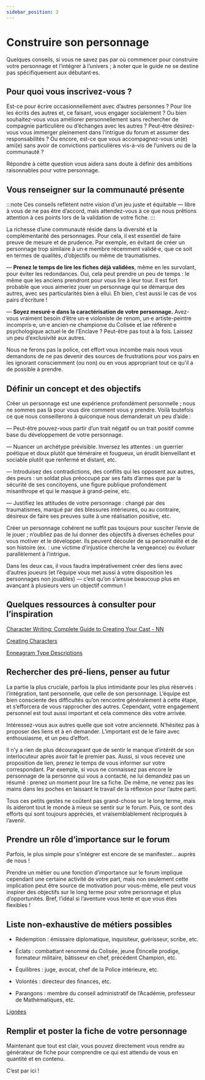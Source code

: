 ```yaml
---
sidebar_position: 2
---
```


# Construire son personnage

Quelques conseils, si vous ne savez pas par où commencer pour construire votre personnage et l’intégrer à l’univers ; à noter que le guide ne se destine pas spécifiquement aux débutant·es.

## Pour quoi vous inscrivez-vous ?

Est-ce pour écrire occasionnellement avec d’autres personnes ? Pour lire les écrits des autres et, ce faisant, vous engager socialement ? Ou bien souhaitez-vous vous améliorer personnellement sans rechercher de compagnie particulière ou d’échanges avec les autres ? Peut-être désirez-vous vous immerger pleinement dans l’intrigue du forum et assumer des responsabilités ? Ou encore, est-ce que vous accompagnez-vous un(e) ami(e) sans avoir de convictions particulières vis-à-vis de l’univers ou de la communauté ?

Répondre à cette question vous aidera sans doute à définir des ambitions raisonnables pour votre personnage.

## Vous renseigner sur la communauté présente

:::note
Ces conseils reflètent notre vision d'un jeu juste et équitable — libre à vous de ne pas être d’accord, mais attendez-vous à ce que nous prêtions attention à ces points lors de la validation de votre fiche.
:::

La richesse d’une communauté réside dans la diversité et la complémentarité des personnages. Pour cela, il est essentiel de faire preuve de mesure et de prudence. Par exemple, en évitant de créer un personnage trop similaire à un·e membre récemment validé·e, que ce soit en termes de qualités, d’objectifs ou même de traumatismes.

— **Prenez le temps de lire les fiches déjà validées**, même en les survolant, pour éviter les redondances. Oui, cela peut prendre un peu de temps : le même que les anciens prendront pour vous lire à leur tour. Il est fort probable que vous aimeriez jouer un personnage qui se démarque des autres, avec ses particularités bien à ellui. Eh bien, c’est aussi le cas de vos pairs d’écriture !

— **Soyez mesuré·e dans la caractérisation de votre personnage.**
Avez-vous vraiment besoin d’être un·e violoniste de renom, un·e artiste-peintre incompris·e, un·e ancien·ne championıe du Colisée et lae référent·e psychologique actuel·le de l’Enclave ? Peut-être pas tout à la fois. Laissez un peu d’exclusivité aux autres.

Nous ne ferons pas la police, cet effort vous incombe mais nous vous demandons de ne pas devenir des sources de frustrations pour vos pairs en les ignorant consciemment (ou non) ou en vous appropriant tout ce qu'il a de possible à prendre.

## Définir un concept et des objectifs

Créer un personnage est une expérience profondément personnelle ; nous ne sommes pas là pour vous dire comment vous y prendre. Voilà toutefois ce que nous conseillerons à quiconque nous demanderait un peu d’aide :

— Peut-être pouvez-vous partir d’un trait négatif ou un trait positif comme base du développement de votre personnage.

— Nuancer un archétype prévisible. Inversez les attentes : un guerrier poétique et doux plutôt que téméraire et fougueux, un érudit bienveillant et sociable plutôt que renfermé et distant, etc.

— Introduisez des contradictions, des conflits qui les opposent aux autres, des peurs : un soldat plus préoccupé par ses faits d’armes que par la sécurité de ses concitoyens, une figure publique profondément misanthrope et qui le masque à grand-peine, etc.

— Justifiez les attitudes de votre personnage : changé par des traumatismes, marqué par des blessures intérieures, ou au contraire, désireux de faire ses preuves suite à une réalisation positive, etc.

Créer un personnage cohérent ne suffit pas toujours pour susciter l’envie de le jouer ; n’oubliez pas de lui donner des objectifs à diverses échelles pour vous motiver et le développer. Ils peuvent découler de sa personnalité et de son histoire (ex. : une victime d’injustice cherche la vengeance) ou évoluer parallèlement à l’intrigue.

Dans les deux cas, il vous faudra impérativement créer des liens avec d’autres joueurs (et l’équipe vous met aussi à votre disposition les personnages non jouables) — c’est qu’on s’amuse beaucoup plus en avançant à plusieurs vers un objectif commun !

## Quelques ressources à consulter pour l’inspiration

[Character Writing: Complete Guide to Creating Your Cast - NN](https://www.nownovel.com/blog/creating-character/)

[Creating Characters](https://youtube.com/playlist?list=PLV6pMftb_QTmu8v1NALV8chfJyZGLxX9o&si=s3qdF00pVtrVpO-o)

[Enneagram Type Descriptions](https://www.enneagraminstitute.com/type-descriptions/)

## Rechercher des pré-liens, penser au futur

La partie la plus cruciale, parfois la plus intimidante pour les plus réservés : l’intégration, tant personnelle, que celle de son personnage. L’équipe est bien consciente des difficultés qu’on rencontre généralement à cette étape, et s’efforcera de vous rapprocher des autres. Cependant, votre engagement personnel est tout aussi important et cela commence dès votre arrivée.

Intéressez-vous aux autres quelle que soit votre ancienneté. N’hésitez pas à proposer des liens et à en demander. L’important est de le faire avec enthousiasme, et un peu d’effort.

Il n’y a rien de plus décourageant que de sentir le manque d’intérêt de son interlocuteur après avoir fait le premier pas. Aussi, si vous recevez une proposition de lien, prenez le temps de vous informer sur votre correspondant. Par exemple, si vous ne connaissez pas encore le personnage de la personne qui vous a contacté, ne lui demandez pas un résumé : prenez un moment pour lire sa fiche. De même, ne venez pas les mains dans les poches en laissant le travail de la réflexion pour l’autre parti.

Tous ces petits gestes ne coûtent pas grand-chose sur le long terme, mais ils aideront tout le monde à mieux se sentir sur le forum. Puis, ce sont des efforts qui sont toujours appréciés, et vraisemblablement réciproqués à l’avenir.

## Prendre un rôle d’importance sur le forum

Parfois, le plus simple pour s’intégrer est encore de se manifester… auprès de nous !

Prendre un métier ou une fonction d’importance sur le forum implique cependant une certaine activité de votre part, mais non seulement cette implication peut être source de motivation pour vous-même, elle peut vous inspirer des objectifs sur le long terme pour votre personnage et plus d’opportunités. Bref, l’idéal si l’aventure vous tente et que vous êtes flexibles !

## Liste non-exhaustive de métiers possibles

- Rédemption : émissaire diplomatique, inquisiteur, guérisseur, scribe, etc.

- Éclats : combattant renommé du Colisée, jeune Étincelle prodige, formateur militaire, bâtisseur en chef, précédent Champion, etc.

- Équilibres : juge, avocat, chef de la Police intérieure, etc.

- Volontés : directeur des finances, etc.

- Parangons : membre du conseil administratif de l’Académie, professeur de Mathématiques, etc.

[Lignées](/docs/univers/lignees/redemptions.md)

## Remplir et poster la fiche de votre personnage

Maintenant que tout est clair, vous pouvez directement vous rendre au générateur de fiche pour comprendre ce qui est attendu de vous en quantité et en contenu.

C’est par ici !